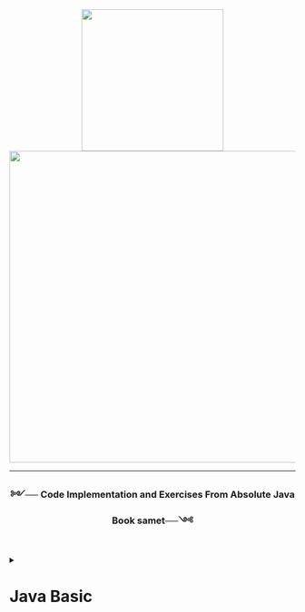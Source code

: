 


<div align="center">
  <img src="https://cdn.discordapp.com/attachments/1022316009077608593/1062441056102256770/Varssslk_1.png" width="250" />
</div>

<div align="center">
  <img src="https://cdn.discordapp.com/attachments/1022316009077608593/1062432667926282240/Ekran_goruntusu_2023-01-10_210611.jpg" width="550" />
</div>
   
---
   
   <div id="down-title" align="center">
 <h3>༻── Code Implementation and Exercises From Absolute Java Book samet──༺</h3>
</div> </br>
   
   <details>
     <summary><h1>Java Basic</h1></summary>

---  
     
<!--Primitive Types-->
     
<details>
     <summary><h2>Primitive Types</h2></summary>
   
### [Primitive Types](https://github.com/erenuygur/EfficientHouseJava/blob/main/src/lessons/l1/PrimitiveTypes.java) </br> </br>
       
###   Topic:
####  Primitive Types </br> </br>  

###   Context:
####  Primitive Types: byte, short, int, long, float, double </br> </br>  

###   Lesson Date:
####  23.09.2022 </br> </br>  
     
</details>

---

<!--Expressions and Assigment and Operators -->

<details>
     <summary><h2>Expressions and Assigment</h2></summary>
   
### [Expressions and Assigment](https://github.com/erenuygur/EfficientHouseJava/blob/main/src/lessons/l2/ExpressionsAndAssignment.java) </br> </br> 
       
###   Topic:
####  Expressions and Assigment </br>  </br>   

###   Context:
####  Variable Expression and Variable Assignment (Dec. Init.) </br>  </br>  

###   Lesson Date:
####  24.09.2022 </br>  </br>  
     
</details>

---

<!--Primitive Types-->

<details>
     <summary><h2>Operators</h2></summary>
   
### [Operators](https://github.com/erenuygur/EfficientHouseJava/blob/main/src/lessons/l2/Operators.java) </br> </br>
       
###   Topic:
####  Operators </br> </br>  

###   Context:
####  Arithmetic Operators, Post/Pre Increments </br> </br>  

###   Lesson Date:
####  24.09.2022 </br> </br>  
     
</details>

<details>
     <summary><h2>Operators Examples</h2></summary>
  
### [Operators Example](https://github.com/erenuygur/EfficientHouseJava/blob/main/src/lessons/l2/OperatorsExample.java) </br> </br>

</details>

---

<details>
     <summary><h2>String Class</h2></summary>
  
### [String Class](https://github.com/erenuygur/EfficientHouseJava/blob/main/src/lessons/l3/string/StringClass.java) </br> </br>
  
###   Topic:
####  String Class </br> </br>  

###   Context:
####  String Class and Defined Method  </br> </br>  

###   Lesson Date:
####  25.09.2022 </br> </br>    

</details>

<details>
     <summary><h2>String Methods</h2></summary>
  
- ### [CharAt](https://github.com/erenuygur/EfficientHouseJava/blob/main/src/lessons/l3/string/ChartAt.java)
  
- ### [CompareTo](https://github.com/erenuygur/EfficientHouseJava/blob/main/src/lessons/l3/string/CompareTo.java)

- ### [Equals](https://github.com/erenuygur/EfficientHouseJava/blob/main/src/lessons/l3/string/Equals.java) 

- ### [Immutable](https://github.com/erenuygur/EfficientHouseJava/blob/main/src/lessons/l3/string/Immutable.java)

- ### [IndexOf](https://github.com/erenuygur/EfficientHouseJava/blob/main/src/lessons/l3/string/IndexOf.java)

- ### [Length](https://github.com/erenuygur/EfficientHouseJava/blob/main/src/lessons/l3/string/Length.java)
  
- ### [SubString](https://github.com/erenuygur/EfficientHouseJava/blob/main/src/lessons/l3/string/SubString.java)

- ### [Trim](https://github.com/erenuygur/EfficientHouseJava/blob/main/src/lessons/l3/string/Trim.java)  
  
- ### [UpperCase-LowerCase](https://github.com/erenuygur/EfficientHouseJava/blob/main/src/lessons/l3/string/UpperLower.java)  

</details>
  
---

<details>
     <summary><h2>Print Methods</h2></summary>
  
### [Print Methods](https://github.com/erenuygur/EfficientHouseJava/blob/main/src/lessons/l4/PrintMethods.java) </br> </br>
  
###   Topic:
####  Print Methods </br> </br>  

###   Context:
####  print, printf and println functions and their usage  </br> </br>  

###   Lesson Date:
####  01.10.2022 </br> </br>    

</details>

---



</details>

